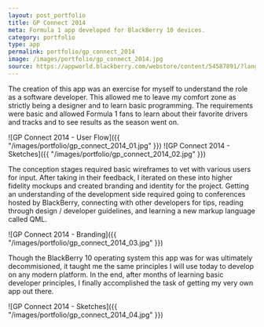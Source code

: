 ```yaml
---
layout: post_portfolio
title: GP Connect 2014
meta: Formula 1 app developed for BlackBerry 10 devices.
category: portfolio
type: app
permalink: portfolio/gp_connect_2014
image: /images/portfolio/gp_connect_2014.jpg
source: https://appworld.blackberry.com/webstore/content/54587891/?lang=en&countrycode=US
---
```


The creation of this app was an exercise for myself to understand the role as a software developer. This allowed me to leave my comfort zone as strictly being a designer and to learn basic programming. The requirements were basic and allowed Formula 1 fans to learn about their favorite drivers and tracks and to see results as the season went on.

![GP Connect 2014 - User Flow]({{ "/images/portfolio/gp_connect_2014_01.jpg" }})
![GP Connect 2014 - Sketches]({{ "/images/portfolio/gp_connect_2014_02.jpg" }})

The conception stages required basic wireframes to vet with various users for input. After taking in their feedback, I iterated on these into higher fidelity mockups and created branding and identity for the project. Getting an understanding of the development side required going to conferences hosted by BlackBerry, connecting with other developers for tips, reading through design / developer guidelines, and learning a new markup language called QML.

![GP Connect 2014 - Branding]({{ "/images/portfolio/gp_connect_2014_03.jpg" }})

Though the BlackBerry 10 operating system this app was for was ultimately decommisioned, it taught me the same principles I will use today to develop on any modern platform. In the end, after months of learning basic developer principles, I finally accomplished the task of getting my very own app out there.

![GP Connect 2014 - Sketches]({{ "/images/portfolio/gp_connect_2014_04.jpg" }})